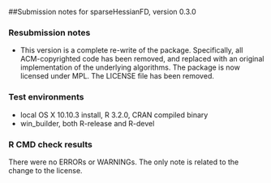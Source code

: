 ##Submission notes for sparseHessianFD, version 0.3.0


### Resubmission notes

- This version is a complete re-write of the package.  Specifically,
  all ACM-copyrighted code has been removed, and replaced with an
  original implementation of the underlying algorithms.  The package
  is now licensed under MPL.  The LICENSE file has been removed.

### Test environments

-  local OS X 10.10.3 install, R 3.2.0, CRAN compiled binary
-  win_builder, both R-release and R-devel

### R CMD check results
There were no ERRORs or WARNINGs.  The only note is related to the
change to the license.


